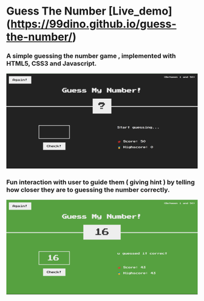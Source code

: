 # Guess The Number [Live_demo] (https://99dino.github.io/guess-the-number/)

### A simple guessing the number game , implemented with HTML5, CSS3 and Javascript.

![GameUI](img/GameUI.png)

### Fun interaction with user to guide them ( giving hint ) by telling how closer they are to guessing the number correctly.

![Winning the Game](img/Winning.png)

